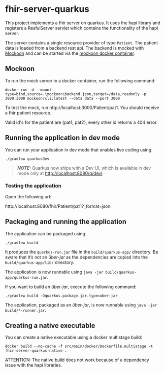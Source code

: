 # fhir-server-quarkus

This project implements a fhir server on quarkus. It uses the hapi library and registers a ResfulServer 
servlet which contains the functionality of the hapi server.

The server contains a single resource provider of type `Patient`. The patient data is loaded from a backend rest api.
The backend is mocked with [Mockoon](https://mockoon.com/) and can be started via the [mockoon docker container](https://hub.docker.com/r/mockoon/cli). 

## Mockoon
To run the mock server in a docker container, run the following command:

```shell script
docker run -d --mount type=bind,source=.\mockoon\backend.json,target=/data,readonly -p 3000:3000 mockoon/cli:latest --data data --port 3000
```

To test the mock, run http://localhost:3000/Patient/pat1. You should receive a fhir patient resource.

Valid id's for the patient are {pat1, pat2}, every other id returns a 404 error.

## Running the application in dev mode

You can run your application in dev mode that enables live coding using:

```shell script
./gradlew quarkusDev
```

> **_NOTE:_**  Quarkus now ships with a Dev UI, which is available in dev mode only at <http://localhost:8080/q/dev/>.

### Testing the application
Open the following url: 

http://localhost:8080/fhir/Patient/pat1?_format=json

## Packaging and running the application

The application can be packaged using:

```shell script
./gradlew build
```

It produces the `quarkus-run.jar` file in the `build/quarkus-app/` directory.
Be aware that it’s not an _über-jar_ as the dependencies are copied into the `build/quarkus-app/lib/` directory.

The application is now runnable using `java -jar build/quarkus-app/quarkus-run.jar`.

If you want to build an _über-jar_, execute the following command:

```shell script
./gradlew build -Dquarkus.package.jar.type=uber-jar
```

The application, packaged as an _über-jar_, is now runnable using `java -jar build/*-runner.jar`.

## Creating a native executable

You can create a native executable using a docker multistage build:

```shell script
docker build --no-cache -f src/main/docker/Dockerfile.multistage -t fhir-server-quarkus-native .
```
ATTENTION: The native build does not work because of a dependency issue with the hapi libraries.
